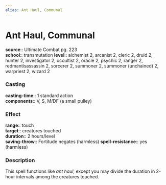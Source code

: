```yaml
---
alias: Ant Haul, Communal
---
```


# Ant Haul, Communal 

**source**:: Ultimate Combat pg. 223  
**school**:: transmutation
**level**:: alchemist 2, arcanist 2, cleric 2, druid 2, hunter 2, investigator 2, occultist 2, oracle 2, psychic 2, ranger 2, redmantisassassin 2, sorcerer 2, summoner 2, summoner (unchained) 2, warpriest 2, wizard 2

### Casting 

**casting-time**:: 1 standard action  
**components**:: V, S, M/DF (a small pulley)

### Effect 

**range**:: touch  
**target**:: creatures touched  
**duration**:: 2 hours/level  
**saving-throw**:: Fortitude negates (harmless)
**spell-resistance**:: yes (harmless)

### Description 

This spell functions like *ant haul*, except you may divide the duration in 2-hour intervals among the creatures touched.
